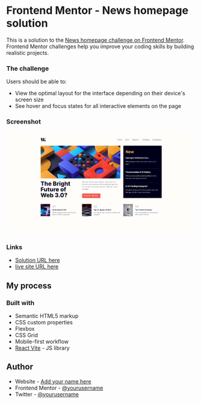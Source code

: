 # Frontend Mentor - News homepage solution

This is a solution to the [News homepage challenge on Frontend Mentor](https://www.frontendmentor.io/challenges/news-homepage-H6SWTa1MFl). Frontend Mentor challenges help you improve your coding skills by building realistic projects. 

### The challenge

Users should be able to:

- View the optimal layout for the interface depending on their device's screen size
- See hover and focus states for all interactive elements on the page

### Screenshot

![](./public/screenshot.png)


### Links

- [Solution URL here](https://github.com/jordanheve/news-homepage-main)
- [live site URL here](https://jordanheve.github.io/news-homepage-main/)

## My process

### Built with

- Semantic HTML5 markup
- CSS custom properties
- Flexbox
- CSS Grid
- Mobile-first workflow
- [React Vite](https://reactjs.org/) - JS library


## Author

- Website - [Add your name here](https://www.your-site.com)
- Frontend Mentor - [@yourusername](https://www.frontendmentor.io/profile/yourusername)
- Twitter - [@yourusername](https://www.twitter.com/yourusername)

